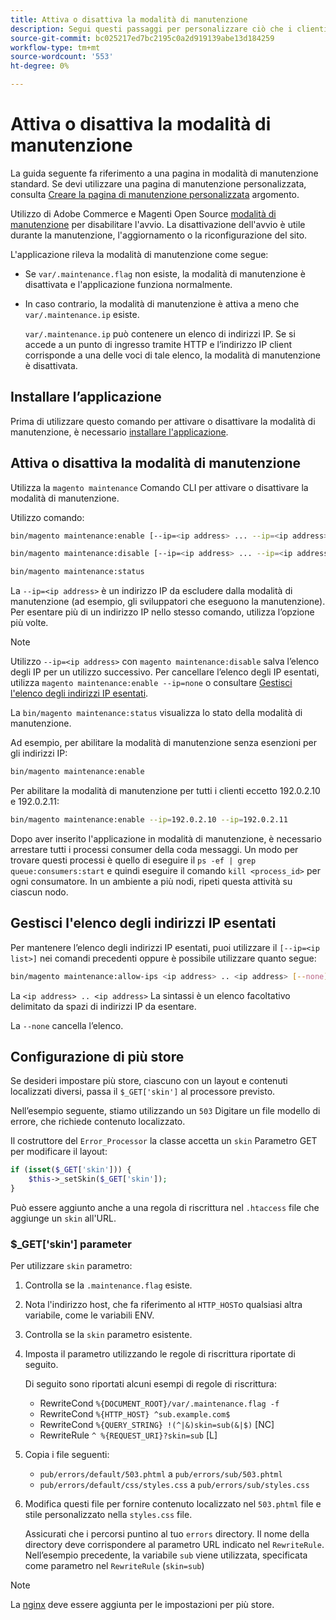 ```yaml
---
title: Attiva o disattiva la modalità di manutenzione
description: Segui questi passaggi per personalizzare ciò che i clienti vedono quando la distribuzione di Adobe Commerce o Magento Open Source è inattiva per la manutenzione.
source-git-commit: bc025217ed7bc2195c0a2d919139abe13d184259
workflow-type: tm+mt
source-wordcount: '553'
ht-degree: 0%

---
```



# Attiva o disattiva la modalità di manutenzione

La guida seguente fa riferimento a una pagina in modalità di manutenzione standard. Se devi utilizzare una pagina di manutenzione personalizzata, consulta [Creare la pagina di manutenzione personalizzata](../../upgrade/troubleshooting/maintenance-mode-options.md) argomento.

Utilizzo di Adobe Commerce e Magenti Open Source [modalità di manutenzione](../../configuration/bootstrap/application-modes.md#maintenance-mode) per disabilitare l&#39;avvio. La disattivazione dell&#39;avvio è utile durante la manutenzione, l&#39;aggiornamento o la riconfigurazione del sito.

L&#39;applicazione rileva la modalità di manutenzione come segue:

* Se `var/.maintenance.flag` non esiste, la modalità di manutenzione è disattivata e l&#39;applicazione funziona normalmente.
* In caso contrario, la modalità di manutenzione è attiva a meno che `var/.maintenance.ip` esiste.

   `var/.maintenance.ip` può contenere un elenco di indirizzi IP. Se si accede a un punto di ingresso tramite HTTP e l’indirizzo IP client corrisponde a una delle voci di tale elenco, la modalità di manutenzione è disattivata.

## Installare l’applicazione

Prima di utilizzare questo comando per attivare o disattivare la modalità di manutenzione, è necessario [installare l&#39;applicazione](../advanced.md).

## Attiva o disattiva la modalità di manutenzione

Utilizza la `magento maintenance` Comando CLI per attivare o disattivare la modalità di manutenzione.

Utilizzo comando:

```bash
bin/magento maintenance:enable [--ip=<ip address> ... --ip=<ip address>] | [ip=none]
```

```bash
bin/magento maintenance:disable [--ip=<ip address> ... --ip=<ip address>] | [ip=none]
```

```bash
bin/magento maintenance:status
```

La `--ip=<ip address>` è un indirizzo IP da escludere dalla modalità di manutenzione (ad esempio, gli sviluppatori che eseguono la manutenzione). Per esentare più di un indirizzo IP nello stesso comando, utilizza l’opzione più volte.

>[!NOTE]
>
>Utilizzo `--ip=<ip address>` con `magento maintenance:disable` salva l’elenco degli IP per un utilizzo successivo. Per cancellare l’elenco degli IP esentati, utilizza `magento maintenance:enable --ip=none` o consultare [Gestisci l&#39;elenco degli indirizzi IP esentati](#maintain-the-list-of-exempt-ip-addresses).

La `bin/magento maintenance:status` visualizza lo stato della modalità di manutenzione.

Ad esempio, per abilitare la modalità di manutenzione senza esenzioni per gli indirizzi IP:

```bash
bin/magento maintenance:enable
```

Per abilitare la modalità di manutenzione per tutti i clienti eccetto 192.0.2.10 e 192.0.2.11:

```bash
bin/magento maintenance:enable --ip=192.0.2.10 --ip=192.0.2.11
```

Dopo aver inserito l&#39;applicazione in modalità di manutenzione, è necessario arrestare tutti i processi consumer della coda messaggi.
Un modo per trovare questi processi è quello di eseguire il `ps -ef | grep queue:consumers:start` e quindi eseguire il comando `kill <process_id>` per ogni consumatore. In un ambiente a più nodi, ripeti questa attività su ciascun nodo.

## Gestisci l&#39;elenco degli indirizzi IP esentati

Per mantenere l’elenco degli indirizzi IP esentati, puoi utilizzare il `[--ip=<ip list>]` nei comandi precedenti oppure è possibile utilizzare quanto segue:

```bash
bin/magento maintenance:allow-ips <ip address> .. <ip address> [--none]
```

La `<ip address> .. <ip address>` La sintassi è un elenco facoltativo delimitato da spazi di indirizzi IP da esentare.

La `--none` cancella l’elenco.

## Configurazione di più store

<!-- To set up multiple stores, each with a different layout and localized content, create a skin for each and put it into `pub/errors/{name}` where `{name}` is the store code. To distinguish between stores and websites with the same instance, use `pub/errors/{type}-{name}` where `{type}` is either `store` or `website` and matches the `MAGE_RUN_TYPE` in your server configuration. Another option is to pass the `$_GET['skin']` parameter to the intended processor. This method requires a specific configuration on your server. -->
<!-- Replace the line below with the commented text after https://github.com/magento/magento2/pull/35095 is merged. -->

Se desideri impostare più store, ciascuno con un layout e contenuti localizzati diversi, passa il `$_GET['skin']` al processore previsto.

Nell’esempio seguente, stiamo utilizzando un `503` Digitare un file modello di errore, che richiede contenuto localizzato.

Il costruttore del `Error_Processor` la classe accetta un `skin` Parametro GET per modificare il layout:

```php
if (isset($_GET['skin'])) {
    $this->_setSkin($_GET['skin']);
}
```

Può essere aggiunto anche a una regola di riscrittura nel `.htaccess` file che aggiunge un `skin` all&#39;URL.

### $_GET[&#39;skin&#39;] parameter

Per utilizzare `skin` parametro:

1. Controlla se la `.maintenance.flag` esiste.
1. Nota l&#39;indirizzo host, che fa riferimento al `HTTP_HOST`o qualsiasi altra variabile, come le variabili ENV.
1. Controlla se la `skin` parametro esistente.
1. Imposta il parametro utilizzando le regole di riscrittura riportate di seguito.

   Di seguito sono riportati alcuni esempi di regole di riscrittura:

   * RewriteCond `%{DOCUMENT_ROOT}/var/.maintenance.flag -f`
   * RewriteCond `%{HTTP_HOST} ^sub.example.com$`
   * RewriteCond `%{QUERY_STRING} !(^|&)skin=sub(&|$)` [NC]
   * RewriteRule `^ %{REQUEST_URI}?skin=sub` [L]

1. Copia i file seguenti:

   * `pub/errors/default/503.phtml` a `pub/errors/sub/503.phtml`
   * `pub/errors/default/css/styles.css` a `pub/errors/sub/styles.css`

1. Modifica questi file per fornire contenuto localizzato nel `503.phtml` file e stile personalizzato nella `styles.css` file.

   Assicurati che i percorsi puntino al tuo `errors` directory. Il nome della directory deve corrispondere al parametro URL indicato nel `RewriteRule`. Nell’esempio precedente, la variabile `sub` viene utilizzata, specificata come parametro nel `RewriteRule` (`skin=sub`)

>[!NOTE]
>
>La [nginx](../../configuration/multi-sites/ms-nginx.md) deve essere aggiunta per le impostazioni per più store.
